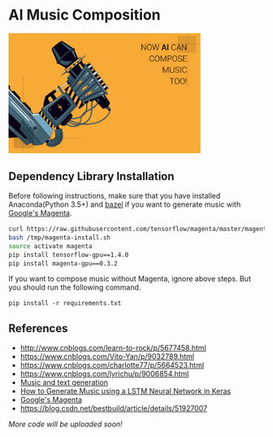 # AI Music Composition
<img width="75%" height="75%" src="ai-compose-music.jpg"/>

## Dependency Library Installation
Before following instructions, make sure that you have installed Anaconda(Python 3.5+) and [bazel](https://docs.bazel.build/versions/master/getting-started.html) if you want to generate music with [Google's Magenta](https://magenta.tensorflow.org/).
```bash
curl https://raw.githubusercontent.com/tensorflow/magenta/master/magenta/tools/magenta-install.sh > /tmp/magenta-install.sh
bash /tmp/magenta-install.sh
source activate magenta
pip install tensorflow-gpu==1.4.0
pip install magenta-gpu==0.3.2
```
If you want to compose music without Magenta, ignore above steps. But you should run the following command.
```
pip install -r requirements.txt
```


## References
* http://www.cnblogs.com/learn-to-rock/p/5677458.html
* https://www.cnblogs.com/Vito-Yan/p/9032789.html
* https://www.cnblogs.com/charlotte77/p/5664523.html
* https://www.cnblogs.com/lyrichu/p/9006854.html
* [Music and text generation](https://towardsdatascience.com/deep-learning-with-tensorflow-part-3-music-and-text-generation-8a3fbfdc5e9b)
* [How to Generate Music using a LSTM Neural Network in Keras](https://towardsdatascience.com/how-to-generate-music-using-a-lstm-neural-network-in-keras-68786834d4c5)
* [Google's Magenta](https://github.com/tensorflow/magenta)
* https://blog.csdn.net/bestbuild/article/details/51927007

*More code will be uploaded soon!*
